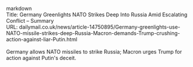 markdown<br>Title: Germany Greenlights NATO Strikes Deep Into Russia Amid Escalating Conflict – Summary<br>URL: dailymail.co.uk/news/article-14750895/Germany-greenlights-use-NATO-missile-strikes-deep-Russia-Macron-demands-Trump-crushing-action-against-liar-Putin.html<br><br>Germany allows NATO missiles to strike Russia; Macron urges Trump for action against Putin's deceit.